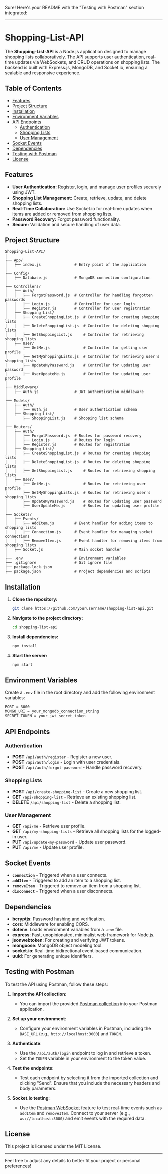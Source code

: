 Sure! Here's your README with the "Testing with Postman" section integrated:

---

# Shopping-List-API

The **Shopping-List-API** is a Node.js application designed to manage shopping lists collaboratively. The API supports user authentication, real-time updates via WebSockets, and CRUD operations on shopping lists. The backend is built with Express.js, MongoDB, and Socket.io, ensuring a scalable and responsive experience.

## Table of Contents

- [Features](#features)
- [Project Structure](#project-structure)
- [Installation](#installation)
- [Environment Variables](#environment-variables)
- [API Endpoints](#api-endpoints)
  - [Authentication](#authentication)
  - [Shopping Lists](#shopping-lists)
  - [User Management](#user-management)
- [Socket Events](#socket-events)
- [Dependencies](#dependencies)
- [Testing with Postman](#testing-with-postman)
- [License](#license)

## Features

- **User Authentication:** Register, login, and manage user profiles securely using JWT.
- **Shopping List Management:** Create, retrieve, update, and delete shopping lists.
- **Real-Time Collaboration:** Use Socket.io for real-time updates when items are added or removed from shopping lists.
- **Password Recovery:** Forgot password functionality.
- **Secure:** Validation and secure handling of user data.

## Project Structure

```
Shopping-List-API/
│
├── App/
│   ├── index.js               # Entry point of the application
│
├── Config/
│   ├── Database.js            # MongoDB connection configuration
│
├── Controllers/
│   ├── Auth/
│   │   ├── ForgotPassword.js  # Controller for handling forgotten passwords
│   │   ├── Login.js           # Controller for user login
│   │   ├── Register.js        # Controller for user registration
│   ├── Shopping List/
│   │   ├── CreateShoppingList.js  # Controller for creating shopping lists
│   │   ├── DeleteShoppingList.js  # Controller for deleting shopping lists
│   │   ├── GetShoppingList.js     # Controller for retrieving shopping lists
│   ├── User/
│       ├── GetMe.js               # Controller for getting user profile
│       ├── GetMyShoppingLists.js  # Controller for retrieving user's shopping lists
│       ├── UpdateMyPassword.js    # Controller for updating user password
│       ├── UserUpdateMe.js        # Controller for updating user profile
│
├── Middleware/
│   ├── Auth.js                # JWT authentication middleware
│
├── Models/
│   ├── Auth/
│   │   ├── Auth.js            # User authentication schema
│   ├── Shopping List/
│       ├── ShoppingList.js    # Shopping list schema
│
├── Routers/
│   ├── Auth/
│   │   ├── ForgotPassword.js  # Routes for password recovery
│   │   ├── Login.js           # Routes for login
│   │   ├── Register.js        # Routes for registration
│   ├── Shopping List/
│   │   ├── CreateShoppingList.js  # Routes for creating shopping lists
│   │   ├── DeleteShoppingList.js  # Routes for deleting shopping lists
│   │   ├── GetShoppingList.js     # Routes for retrieving shopping lists
│   ├── User/
│       ├── GetMe.js               # Routes for retrieving user profile
│       ├── GetMyShoppingLists.js  # Routes for retrieving user's shopping lists
│       ├── UpdateMyPassword.js    # Routes for updating user password
│       ├── UserUpdateMe.js        # Routes for updating user profile
│
├── Sockets/
│   ├── Events/
│   │   ├── AddItem.js         # Event handler for adding items to shopping lists
│   │   ├── Connection.js      # Event handler for managing socket connections
│   │   ├── RemoveItem.js      # Event handler for removing items from shopping lists
│   ├── Socket.js              # Main socket handler
│
├── .env                       # Environment variables
├── .gitignore                 # Git ignore file
├── package-lock.json
├── package.json               # Project dependencies and scripts
```

## Installation

1. **Clone the repository:**
   ```bash
   git clone https://github.com/yourusername/shopping-list-api.git
   ```
2. **Navigate to the project directory:**
   ```bash
   cd shopping-list-api
   ```
3. **Install dependencies:**
   ```bash
   npm install
   ```
4. **Start the server:**
   ```bash
   npm start
   ```

## Environment Variables

Create a `.env` file in the root directory and add the following environment variables:

```bash
PORT = 3000
MONGO_URI = your_mongodb_connection_string
SECRET_TOKEN = your_jwt_secret_token
```

## API Endpoints

### Authentication

- **POST** `/api/auth/register` - Register a new user.
- **POST** `/api/auth/login` - Login with user credentials.
- **POST** `/api/auth/forgot-password` - Handle password recovery.

### Shopping Lists

- **POST** `/api/create-shopping-list` - Create a new shopping list.
- **GET** `/api/shopping-list` - Retrieve an existing shopping list.
- **DELETE** `/api/shopping-list` - Delete a shopping list.

### User Management

- **GET** `/api/me` - Retrieve user profile.
- **GET** `/api/my-shopping-lists` - Retrieve all shopping lists for the logged-in user.
- **PUT** `/api/update-my-password` - Update user password.
- **PUT** `/api/me` - Update user profile.

## Socket Events

- **`connection`** - Triggered when a user connects.
- **`addItem`** - Triggered to add an item to a shopping list.
- **`removeItem`** - Triggered to remove an item from a shopping list.
- **`disconnect`** - Triggered when a user disconnects.

## Dependencies

- **bcryptjs**: Password hashing and verification.
- **cors**: Middleware for enabling CORS.
- **dotenv**: Loads environment variables from a `.env` file.
- **express**: Fast, unopinionated, minimalist web framework for Node.js.
- **jsonwebtoken**: For creating and verifying JWT tokens.
- **mongoose**: MongoDB object modeling tool.
- **socket.io**: Real-time bidirectional event-based communication.
- **uuid**: For generating unique identifiers.

## Testing with Postman

To test the API using Postman, follow these steps:

1. **Import the API collection**:
   - You can import the provided [Postman collection](./Shopping-List-API.postman_collection.json) into your Postman application.

2. **Set up your environment**:
   - Configure your environment variables in Postman, including the `BASE_URL` (e.g., `http://localhost:3000`) and `TOKEN`.

3. **Authenticate**:
   - Use the `/api/auth/login` endpoint to log in and retrieve a token.
   - Set the `TOKEN` variable in your environment to the token value.

4. **Test the endpoints**:
   - Test each endpoint by selecting it from the imported collection and clicking "Send". Ensure that you include the necessary headers and body parameters.

5. **Socket.io testing**:
   - Use the [Postman WebSocket](https://learning.postman.com/docs/sending-requests/supported-api-frameworks/websocket/) feature to test real-time events such as `addItem` and `removeItem`. Connect to your server (e.g., `ws://localhost:3000`) and emit events with the required data.

## License

This project is licensed under the MIT License.

---

Feel free to adjust any details to better fit your project or personal preferences!
